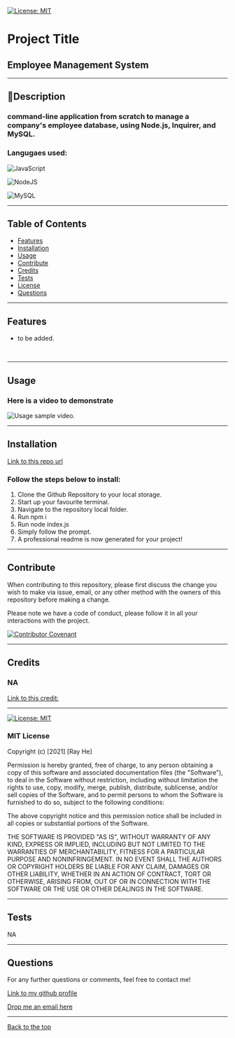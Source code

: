 [![License: MIT](https://img.shields.io/badge/License-MIT-yellow.svg)](https://opensource.org/licenses/MIT) 
# Project Title

## Employee Management System

 --- 

## 📖Description

### command-line application from scratch to manage a company's employee database, using Node.js, Inquirer, and MySQL.

### Langugaes used: 
![JavaScript](https://img.shields.io/badge/javascript-%23323330.svg?style=for-the-badge&logo=javascript&logoColor=%23F7DF1E)

![NodeJS](https://img.shields.io/badge/node.js-6DA55F?style=for-the-badge&logo=node.js&logoColor=white)

![MySQL](https://img.shields.io/badge/mysql-%2300f.svg?style=for-the-badge&logo=mysql&logoColor=white)

 --- 

## Table of Contents

- [Features](#features)
- [Installation](#installation)
- [Usage](#usage)
- [Contribute](#contribute)
- [Credits](#credits)
- [Tests](#tests)
- [License](#license)
- [Questions](#questions)

 --- 

## Features 
* to be added.
<br/>

 --- 

## Usage

### Here is a video to demonstrate 

![Usage sample video.](NA)

 --- 

## Installation

[Link to this repo url](https://github.com/DevRayHE/employee-tracker)

### Follow the steps below to install:
1. Clone the Github Repository to your local storage.
2. Start up your favourite terminal.
3. Navigate to the repository local folder.
4. Run npm i
5. Run node index.js
6. Simply follow the prompt.
7. A professional readme is now generated for your project!

 --- 

## Contribute

When contributing to this repository, please first discuss the change you wish to make via issue, email, or any other method with the owners of this repository before making a change.

Please note we have a code of conduct, please follow it in all your interactions with the project.

[![Contributor Covenant](https://img.shields.io/badge/Contributor%20Covenant-2.1-4baaaa.svg)](https://www.contributor-covenant.org/version/2/1/code_of_conduct/code_of_conduct.md)

 --- 

## Credits 
### NA
[Link to this credit: ](NA)

 --- 

[![License: MIT](https://img.shields.io/badge/License-MIT-yellow.svg)](https://opensource.org/licenses/MIT) 
### MIT License

Copyright (c) [2021] [Ray He]

Permission is hereby granted, free of charge, to any person obtaining a copy
of this software and associated documentation files (the "Software"), to deal
in the Software without restriction, including without limitation the rights
to use, copy, modify, merge, publish, distribute, sublicense, and/or sell
copies of the Software, and to permit persons to whom the Software is
furnished to do so, subject to the following conditions:

The above copyright notice and this permission notice shall be included in all
copies or substantial portions of the Software.

THE SOFTWARE IS PROVIDED "AS IS", WITHOUT WARRANTY OF ANY KIND, EXPRESS OR
IMPLIED, INCLUDING BUT NOT LIMITED TO THE WARRANTIES OF MERCHANTABILITY,
FITNESS FOR A PARTICULAR PURPOSE AND NONINFRINGEMENT. IN NO EVENT SHALL THE
AUTHORS OR COPYRIGHT HOLDERS BE LIABLE FOR ANY CLAIM, DAMAGES OR OTHER
LIABILITY, WHETHER IN AN ACTION OF CONTRACT, TORT OR OTHERWISE, ARISING FROM,
OUT OF OR IN CONNECTION WITH THE SOFTWARE OR THE USE OR OTHER DEALINGS IN THE
SOFTWARE.

 --- 

## Tests
NA

 --- 

## Questions

For any further questions or comments, feel free to contact me!

[Link to my github profile](https://github.com/Devrayhe/)

[Drop me an email here](mailto:devrayhe@gmail.com)

 --- 

[Back to the top](#project-title)